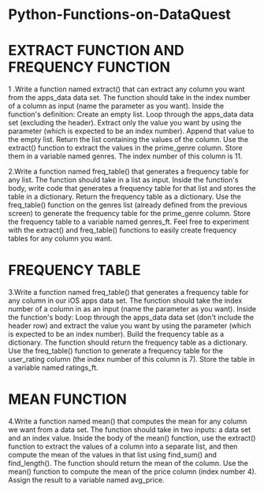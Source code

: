 # Python-Functions-on-DataQuest

# EXTRACT FUNCTION AND FREQUENCY FUNCTION

1 .Write a function named extract() that can extract any column you want from the apps_data data set.
   The function should take in the index number of a column as input (name the parameter as you want).
   Inside the function's definition:
   Create an empty list.
   Loop through the apps_data data set (excluding the header). Extract only the value you want by using the parameter (which is expected to be an index number).
   Append that value to the empty list.
   Return the list containing the values of the column.
   Use the extract() function to extract the values in the prime_genre column. Store them in a variable named genres. The index number of this column is 11.
 
 2.Write a function named freq_table() that generates a frequency table for any list.
   The function should take in a list as input.
   Inside the function's body, write code that generates a frequency table for that list and stores the table in a dictionary.
   Return the frequency table as a dictionary.
   Use the freq_table() function on the genres list (already defined from the previous screen) to generate the frequency table for the prime_genre column. Store the frequency        table to a variable named genres_ft.
   Feel free to experiment with the extract() and freq_table() functions to easily create frequency tables for any column you want.
   
# FREQUENCY TABLE   

 3.Write a function named freq_table() that generates a frequency table for any column in our iOS apps data set.
   The function should take the index number of a column in as an input (name the parameter as you want).
   Inside the function's body:
   Loop through the apps_data data set (don't include the header row) and extract the value you want by using the parameter (which is expected to be an index number).
   Build the frequency table as a dictionary.
   The function should return the frequency table as a dictionary.
   Use the freq_table() function to generate a frequency table for the user_rating column (the index number of this column is 7). Store the table in a variable named ratings_ft.  

# MEAN FUNCTION
 
 4.Write a function named mean() that computes the mean for any column we want from a data set.
   The function should take in two inputs: a data set and an index value.
   Inside the body of the mean() function, use the extract() function to extract the values of a column into a separate list, and then compute the mean of the values in that        list using find_sum() and find_length().
   The function should return the mean of the column.
   Use the mean() function to compute the mean of the price column (index number 4). Assign the result to a variable named avg_price.
